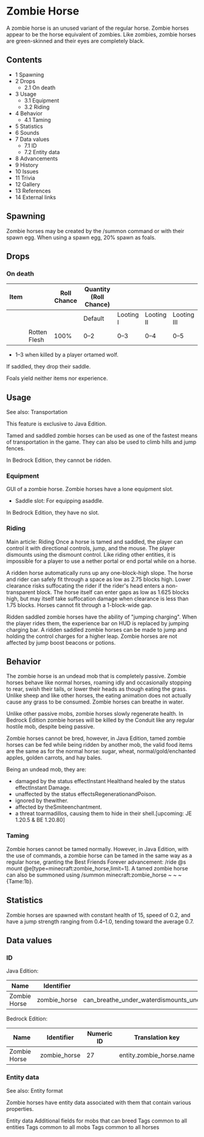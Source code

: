 # Zombie Horse
A zombie horse is an unused variant of the regular horse. Zombie horses appear to be the horse equivalent of zombies. Like zombies, zombie horses are green-skinned and their eyes are completely black.

## Contents
- 1 Spawning
- 2 Drops
	- 2.1 On death
- 3 Usage
	- 3.1 Equipment
	- 3.2 Riding
- 4 Behavior
	- 4.1 Taming
- 5 Statistics
- 6 Sounds
- 7 Data values
	- 7.1 ID
	- 7.2 Entity data
- 8 Advancements
- 9 History
- 10 Issues
- 11 Trivia
- 12 Gallery
- 13 References
- 14 External links

## Spawning
Zombie horses may be created by the /summon command or with their spawn egg. When using a spawn egg, 20% spawn as foals.

## Drops
### On death
| Item |              | Roll Chance | Quantity (Roll Chance) |           |            |             |
|------|--------------|-------------|------------------------|-----------|------------|-------------|
|      |              |             | Default                | Looting I | Looting II | Looting III |
|      | Rotten Flesh | 100%        | 0–2                    | 0–3       | 0–4        | 0–5         |

- 1–3 when killed by a player ortamed wolf.

If saddled, they drop their saddle.

Foals yield neither items nor experience.

## Usage
See also: Transportation


  

This feature is exclusive to  Java Edition. 


Tamed and saddled zombie horses can be used as one of the fastest means of transportation in the game. They can also be used to climb hills and jump fences.

In Bedrock Edition, they cannot be ridden.

### Equipment
GUI of a zombie horse.
Zombie horses have a lone equipment slot.

- Saddle slot: For equipping asaddle.

In Bedrock Edition, they have no slot.

### Riding
Main article: Riding
Once a horse is tamed and saddled, the player can control it with directional controls, jump, and the mouse. The player dismounts using the dismount control. Like riding other entities, it is impossible for a player to use a nether portal or end portal while on a horse.

A ridden horse automatically runs up any one-block-high slope. The horse and rider can safely fit through a space as low as 2.75 blocks high. Lower clearance risks suffocating the rider if the rider's head enters a non-transparent block. The horse itself can enter gaps as low as 1.625 blocks high, but may itself take suffocation damage when clearance is less than 1.75 blocks. Horses cannot fit through a 1-block-wide gap.

Ridden saddled zombie horses have the ability of "jumping charging". When the player rides them, the experience bar on HUD is replaced by jumping charging bar. A ridden saddled zombie horses can be made to jump and holding the control charges for a higher leap. Zombie horses are not affected by jump boost beacons or potions.

## Behavior
The zombie horse is an undead mob that is completely passive. Zombie horses behave like normal horses, roaming idly and occasionally stopping to rear, swish their tails, or lower their heads as though eating the grass. Unlike sheep and like other horses, the eating animation does not actually cause any grass to be consumed. Zombie horses can breathe in water.

Unlike other passive mobs, zombie horses slowly regenerate health. In Bedrock Edition zombie horses will be killed by the Conduit like any regular hostile mob, despite being passive.

Zombie horses cannot be bred, however, in Java Edition, tamed zombie horses can be fed while being ridden by another mob, the valid food items are the same as for the normal horse: sugar, wheat, normal/gold/enchanted apples, golden carrots, and hay bales.

Being an undead mob, they are: 

- damaged by the status effectInstant Healthand healed by the status effectInstant Damage.
- unaffected by the status effectsRegenerationandPoison.
- ignored by thewither.
- affected by theSmiteenchantment.
- a threat toarmadillos, causing them to hide in their shell.‌[upcoming: JE 1.20.5 & BE 1.20.80]

### Taming
Zombie horses cannot be tamed normally. However, in Java Edition, with the use of commands, a zombie horse can be tamed in the same way as a regular horse, granting the Best Friends Forever advancement: /ride @s mount @e[type=minecraft:zombie_horse,limit=1]. A tamed zombie horse can also be summoned using /summon minecraft:zombie_horse ~ ~ ~ {Tame:1b}.

## Statistics
Zombie horses are spawned with constant health of 15, speed of 0.2, and have a jump strength ranging from 0.4–1.0, tending toward the average 0.7.

## Data values
### ID
Java Edition:

| Name         | Identifier   | Entity tags                                                                                                             | Translation key               |
|--------------|--------------|-------------------------------------------------------------------------------------------------------------------------|-------------------------------|
| Zombie Horse | zombie_horse | can_breathe_under_waterdismounts_underwaterignores_poison_and_regeninverted_healing_and_harmundeadwither_friendszombies | entity.minecraft.zombie_horse |

Bedrock Edition:

| Name         | Identifier   | Numeric ID | Translation key          |
|--------------|--------------|------------|--------------------------|
| Zombie Horse | zombie_horse | 27         | entity.zombie_horse.name |

### Entity data
See also: Entity format

Zombie horses have entity data associated with them that contain various properties.


 Entity data
Additional fields for mobs that can breed
Tags common to all entities
Tags common to all mobs
Tags common to all horses

